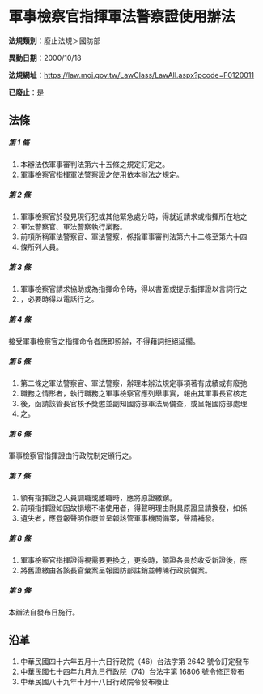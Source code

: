 # 軍事檢察官指揮軍法警察證使用辦法

**法規類別**：廢止法規＞國防部

**異動日期**：2000/10/18  

**法規網址**：https://law.moj.gov.tw/LawClass/LawAll.aspx?pcode=F0120011

**已廢止**：是



## 法條
##### 第 1 條
1. 本辦法依軍事審判法第六十五條之規定訂定之。
1. 軍事檢察官指揮軍法警察證之使用依本辦法之規定。

##### 第 2 條
1. 軍事檢察官於發見現行犯或其他緊急處分時，得就近請求或指揮所在地之
1. 軍法警察官、軍法警察執行業務。
1. 前項所稱軍法警察官、軍法警察，係指軍事審判法第六十二條至第六十四
1. 條所列人員。

##### 第 3 條
1. 軍事檢察官請求協助或為指揮命令時，得以書面或提示指揮證以言詞行之
1. ，必要時得以電話行之。

##### 第 4 條
接受軍事檢察官之指揮命令者應即照辦，不得藉詞拒絕延擱。

##### 第 5 條
1. 第二條之軍法警察官、軍法警察，辦理本辦法規定事項著有成績或有廢弛
1. 職務之情形者，執行職務之軍事檢察官應列舉事實，報由其軍事長官核定
1. 後，函請該管長官核予獎懲並副知國防部軍法局備查，或呈報國防部處理
1. 之。

##### 第 6 條
軍事檢察官指揮證由行政院制定頒行之。

##### 第 7 條
1. 領有指揮證之人員調職或離職時，應將原證繳銷。
1. 前項指揮證如因故損壞不堪使用者，得聲明理由附具原證呈請換發，如係
1. 遺失者，應登報聲明作廢並呈報該管軍事機關備案，聲請補發。

##### 第 8 條
1. 軍事檢察官指揮證得視需要更換之，更換時，領證各員於收受新證後，應
1. 將舊證繳由各該長官彙案呈報國防部註銷並轉陳行政院備案。

##### 第 9 條
本辦法自發布日施行。

## 沿革
1. 中華民國四十六年五月十六日行政院（46）台法字第 2642 號令訂定發布
1. 中華民國七十四年九月九日行政院（74）台法字第 16806  號令修正發布
1. 中華民國八十九年十月十八日行政院令發布廢止

